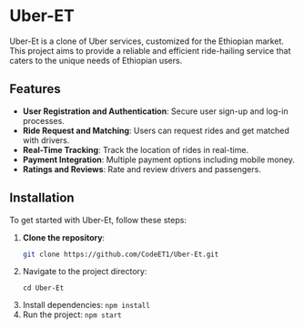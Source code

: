 # Uber-ET

Uber-Et is a clone of Uber services, customized for the Ethiopian market. This project aims to provide a reliable and efficient ride-hailing service that caters to the unique needs of Ethiopian users.

## Features
- **User Registration and Authentication**: Secure user sign-up and log-in processes.
- **Ride Request and Matching**: Users can request rides and get matched with drivers.
- **Real-Time Tracking**: Track the location of rides in real-time.
- **Payment Integration**: Multiple payment options including mobile money.
- **Ratings and Reviews**: Rate and review drivers and passengers.

## Installation
To get started with Uber-Et, follow these steps:

1. **Clone the repository**:
   ```sh
   git clone https://github.com/CodeET1/Uber-Et.git
2. Navigate to the project directory:
   ```
   cd Uber-Et
   ```
3. Install dependencies:
  ``` npm install ```
4. Run the project:
   ``` npm start ```
